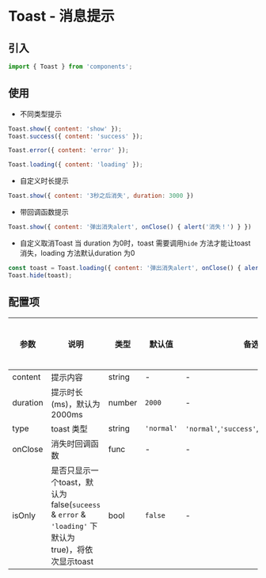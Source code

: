 # Toast - 消息提示

## 引入
```jsx
import { Toast } from 'components';
```
## 使用

- 不同类型提示

 ```js
 Toast.show({ content: 'show' });
 Toast.success({ content: 'success' });

 Toast.error({ content: 'error' });

 Toast.loading({ content: 'loading' });
 ```
- 自定义时长提示

 ```javascript
 Toast.show({ content: '3秒之后消失', duration: 3000 })
 ```
- 带回调函数提示

 ```javascript
 Toast.show({ content: '弹出消失alert', onClose() { alert('消失！') } })
 ```
- 自定义取消Toast
当 duration 为0时，toast 需要调用`hide` 方法才能让toast 消失，loading 方法默认duration 为0

 ```javascript
const toast = Toast.loading({ content: '弹出消失alert', onClose() { alert('消失！') } });
Toast.hide(toast);
```

## 配置项
| 参数 | 说明 | 类型 | 默认值 |备选值 | 是否必须 |
| --- | --- | --- | --- | --- | --- |
| content | 提示内容 | string | - | - | ✅  |
| duration | 提示时长(ms)，默认为2000ms | number | `2000` | - | ❌ |
| type | toast 类型 | string | `'normal'` | `'normal'`,`'success'`,`'error'`,`'loading'` | ❌ |
| onClose | 消失时回调函数 | func | - | - | ❌ |
| isOnly | 是否只显示一个toast，默认为false(`suceess` & `error` & `'loading'` 下默认为true)，将依次显示toast | bool | `false` | - | ❌ |
